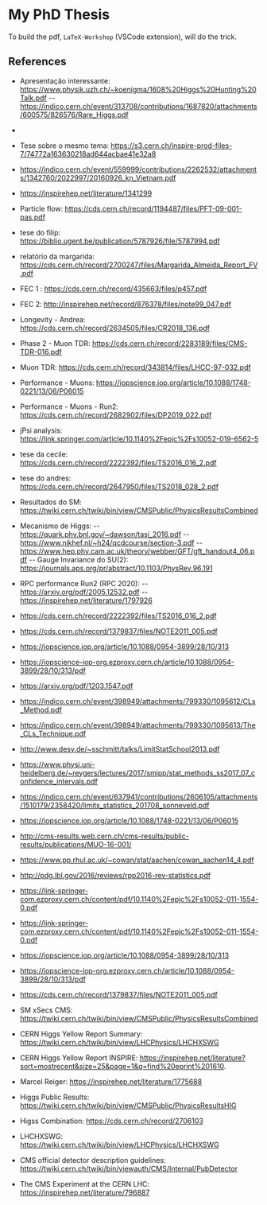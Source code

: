 # My PhD Thesis

To build the pdf, `LaTeX-Workshop` (VSCode extension), will do the trick.

## References

- Apresentação interessante: https://www.physik.uzh.ch/~koenigma/1608%20Higgs%20Hunting%20Talk.pdf
-- https://indico.cern.ch/event/313708/contributions/1687820/attachments/600575/826576/Rare_Higgs.pdf

- 
- Tese sobre o mesmo tema: https://s3.cern.ch/inspire-prod-files-7/74772a163630218ad644acbae41e32a8

- https://indico.cern.ch/event/559999/contributions/2262532/attachments/1342760/2022997/20160926_kn_Vietnam.pdf

- https://inspirehep.net/literature/1341299
- Particle flow: https://cds.cern.ch/record/1194487/files/PFT-09-001-pas.pdf
- tese do filip: https://biblio.ugent.be/publication/5787926/file/5787994.pdf
- relatório da margarida: https://cds.cern.ch/record/2700247/files/Margarida_Almeida_Report_FV.pdf
- FEC 1 : https://cds.cern.ch/record/435663/files/p457.pdf
- FEC 2: http://inspirehep.net/record/876378/files/note99_047.pdf
- Longevity - Andrea: https://cds.cern.ch/record/2634505/files/CR2018_136.pdf
- Phase 2 - Muon TDR: https://cds.cern.ch/record/2283189/files/CMS-TDR-016.pdf
- Muon TDR: https://cds.cern.ch/record/343814/files/LHCC-97-032.pdf
- Performance - Muons: https://iopscience.iop.org/article/10.1088/1748-0221/13/06/P06015
- Performance - Muons - Run2: https://cds.cern.ch/record/2682902/files/DP2019_022.pdf
- jPsi analysis: https://link.springer.com/article/10.1140%2Fepjc%2Fs10052-019-6562-5
- tese da cecile: https://cds.cern.ch/record/2222392/files/TS2016_016_2.pdf
- tese do andres: https://cds.cern.ch/record/2647950/files/TS2018_028_2.pdf
- Resultados do SM: https://twiki.cern.ch/twiki/bin/view/CMSPublic/PhysicsResultsCombined
- Mecanismo de Higgs: 
-- https://quark.phy.bnl.gov/~dawson/tasi_2016.pdf
-- https://www.nikhef.nl/~h24/qcdcourse/section-3.pdf
-- https://www.hep.phy.cam.ac.uk/theory/webber/GFT/gft_handout4_06.pdf
-- Gauge Invariance do SU(2): https://journals.aps.org/pr/abstract/10.1103/PhysRev.96.191

- RPC performance Run2 (RPC 2020): 
-- https://arxiv.org/pdf/2005.12532.pdf
--https://inspirehep.net/literature/1797926

- https://cds.cern.ch/record/2222392/files/TS2016_016_2.pdf
- https://cds.cern.ch/record/1379837/files/NOTE2011_005.pdf
- https://iopscience.iop.org/article/10.1088/0954-3899/28/10/313
- https://iopscience-iop-org.ezproxy.cern.ch/article/10.1088/0954-3899/28/10/313/pdf
- https://arxiv.org/pdf/1203.1547.pdf
- https://indico.cern.ch/event/398949/attachments/799330/1095612/CLs_Method.pdf
- https://indico.cern.ch/event/398949/attachments/799330/1095613/The_CLs_Technique.pdf
- http://www.desy.de/~sschmitt/talks/LimitStatSchool2013.pdf
- https://www.physi.uni-heidelberg.de/~reygers/lectures/2017/smipp/stat_methods_ss2017_07_confidence_intervals.pdf
- https://indico.cern.ch/event/637941/contributions/2606105/attachments/1510179/2358420/limits_statistics_201708_sonneveld.pdf
- https://iopscience.iop.org/article/10.1088/1748-0221/13/06/P06015
- http://cms-results.web.cern.ch/cms-results/public-results/publications/MUO-16-001/
- https://www.pp.rhul.ac.uk/~cowan/stat/aachen/cowan_aachen14_4.pdf
- http://pdg.lbl.gov/2016/reviews/rpp2016-rev-statistics.pdf
- https://link-springer-com.ezproxy.cern.ch/content/pdf/10.1140%2Fepjc%2Fs10052-011-1554-0.pdf
- https://link-springer-com.ezproxy.cern.ch/content/pdf/10.1140%2Fepjc%2Fs10052-011-1554-0.pdf
- https://iopscience.iop.org/article/10.1088/0954-3899/28/10/313
- https://iopscience-iop-org.ezproxy.cern.ch/article/10.1088/0954-3899/28/10/313/pdf

- https://cds.cern.ch/record/1379837/files/NOTE2011_005.pdf

- SM xSecs CMS: https://twiki.cern.ch/twiki/bin/view/CMSPublic/PhysicsResultsCombined
- CERN Higgs Yellow Report Summary: https://twiki.cern.ch/twiki/bin/view/LHCPhysics/LHCHXSWG
- CERN Higgs Yellow Report INSPIRE: https://inspirehep.net/literature?sort=mostrecent&size=25&page=1&q=find%20eprint%201610.
- Marcel Reiger: https://inspirehep.net/literature/1775688
- Higgs Public Results: https://twiki.cern.ch/twiki/bin/view/CMSPublic/PhysicsResultsHIG
- Higss Combination: https://cds.cern.ch/record/2706103
- LHCHXSWG: https://twiki.cern.ch/twiki/bin/view/LHCPhysics/LHCHXSWG
- CMS official detector description guidelines: https://twiki.cern.ch/twiki/bin/viewauth/CMS/Internal/PubDetector
- The CMS Experiment at the CERN LHC: https://inspirehep.net/literature/796887
